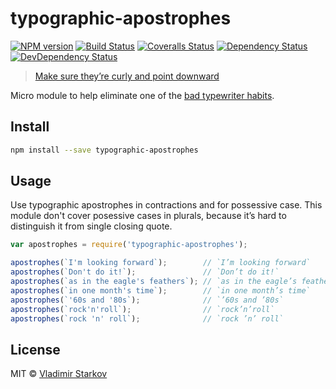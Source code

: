 # typographic-apostrophes

[![NPM version][npm-image]][npm-url]
[![Build Status][travis-image]][travis-url]
[![Coveralls Status][coveralls-image]][coveralls-url]
[![Dependency Status][depstat-image]][depstat-url]
[![DevDependency Status][depstat-dev-image]][depstat-dev-url]

> [Make sure they’re curly and point downward][rtfm]

Micro module to help eliminate one of the [bad typewriter habits][habits].


## Install

```sh
npm install --save typographic-apostrophes
```


## Usage

Use typographic apostrophes in con­trac­tions and for pos­ses­sive case. This module don't cover posessive cases in plurals, because it’s hard to distinguish it from single closing quote.

```js
var apostrophes = require('typographic-apostrophes');

apostrophes(`I'm looking forward`);        // `I’m looking forward`
apostrophes(`Don't do it!`);               // `Don’t do it!`
apostrophes(`as in the eagle's feathers`); // `as in the eagle’s feathers`
apostrophes(`in one month's time`);        // `in one month’s time`
apostrophes(`'60s and '80s`);              // `’60s and ’80s`
apostrophes(`rock'n'roll`);                // `rock’n’roll`
apostrophes(`rock 'n' roll`);              // `rock ’n’ roll`
```


## License

MIT © [Vladimir Starkov](http://vstarkov.com/)

[rtfm]: practicaltypography.com/apostrophes.html
[habits]: http://practicaltypography.com/typewriter-habits.html

[npm-url]: https://npmjs.org/package/typographic-apostrophes
[npm-image]: http://img.shields.io/npm/v/typographic-apostrophes.svg

[travis-url]: https://travis-ci.org/matmuchrapna/typographic-apostrophes
[travis-image]: http://img.shields.io/travis/matmuchrapna/typographic-apostrophes.svg

[coveralls-url]: https://coveralls.io/r/matmuchrapna/typographic-apostrophes
[coveralls-image]: http://img.shields.io/coveralls/matmuchrapna/typographic-apostrophes.svg

[depstat-url]: https://david-dm.org/matmuchrapna/typographic-apostrophes
[depstat-image]: https://david-dm.org/matmuchrapna/typographic-apostrophes.svg

[depstat-dev-url]: https://david-dm.org/matmuchrapna/typographic-apostrophes
[depstat-dev-image]: https://david-dm.org/matmuchrapna/typographic-apostrophes/dev-status.svg
